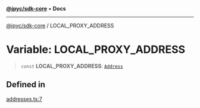 [**@jpyc/sdk-core**](../README.md) • **Docs**

---

[@jpyc/sdk-core](../globals.md) / LOCAL_PROXY_ADDRESS

# Variable: LOCAL_PROXY_ADDRESS

> `const` **LOCAL_PROXY_ADDRESS**: [`Address`](../type-aliases/Address.md)

## Defined in

[addresses.ts:7](https://github.com/jcam1/sdks/blob/3c4d067b0c17fecc9e33503f90e696b032f41531/packages/core/src/addresses.ts#L7)
